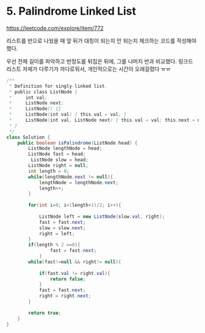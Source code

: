 # 5. Palindrome Linked List
https://leetcode.com/explore/item/772

리스트를 반으로 나눴을 때 앞 뒤가 대칭이 되는지 안 되는지 체크하는 코드를 작성해야했다.

우선 전체 길이를 파악하고 반정도를 뒤집은 뒤에, 그를 나머지 반과 비교했다.
링크드 리스트 자체가 다루기가 까다로워서, 개인적으로는 시간이 오래걸렸다 ㅠㅠ



```java
/**
 * Definition for singly-linked list.
 * public class ListNode {
 *     int val;
 *     ListNode next;
 *     ListNode() {}
 *     ListNode(int val) { this.val = val; }
 *     ListNode(int val, ListNode next) { this.val = val; this.next = next; }
 * }
 */
class Solution {
    public boolean isPalindrome(ListNode head) {
        ListNode lengthNode = head;
        ListNode fast = head;
         ListNode slow = head;
        ListNode right = null;
        int length = 0;
        while(lengthNode.next != null){
            lengthNode = lengthNode.next;
            length++;
        }
        
        for(int i=0; i<(length+1)/2; i++){
           
            ListNode left = new ListNode(slow.val, right);
            fast = fast.next;
            slow = slow.next;
            right = left;
        }
        if(length % 2 ==0){
                fast = fast.next;
            }
        while(fast!=null && right!= null){
            
            if(fast.val != right.val){
                return false;
            }
            fast = fast.next;
            right = right.next;
        }
       
        return true;
    }
}
```